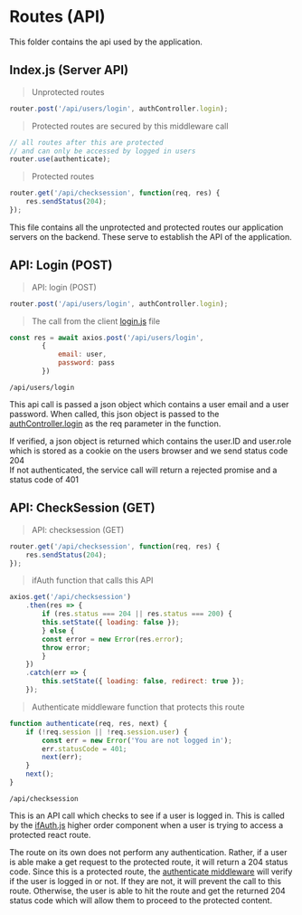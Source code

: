 # Routes (API)

This folder contains the api used by the application.

## Index.js (Server API)

> Unprotected routes

```javascript
router.post('/api/users/login', authController.login);
```

> Protected routes are secured by this middleware call

```javascript
// all routes after this are protected
// and can only be accessed by logged in users
router.use(authenticate);
```

> Protected routes

```javascript
router.get('/api/checksession', function(req, res) {
    res.sendStatus(204);
});
```

This file contains all the unprotected and protected routes our application servers on the backend. These serve to establish the API of the application.

## API: Login (POST)

> API: login (POST)

```javascript
router.post('/api/users/login', authController.login);
```

> The call from the client [login.js](#login-js) file

```javascript
const res = await axios.post('/api/users/login', 
        {
            email: user, 
            password: pass
        })
```

<code>/api/users/login</code>

This api call is passed a json object which contains a user email and a user password. When called, this json object is passed to the [authController.login](#auth-js-controller) as the req parameter in the function.

<aside class="success">If verified, a json object is returned which contains the user.ID and user.role which is stored as a cookie on the users browser and we send status code 204</aside>

<aside class="warning">If not authenticated, the service call will return a rejected promise and a status code of 401</aside>

## API: CheckSession (GET)

> API: checksession (GET)

```javascript
router.get('/api/checksession', function(req, res) {
    res.sendStatus(204);
});
```

> ifAuth function that calls this API

```javascript
axios.get('/api/checksession')
    .then(res => {
        if (res.status === 204 || res.status === 200) {
        this.setState({ loading: false });
        } else {
        const error = new Error(res.error);
        throw error;
        }
    })
    .catch(err => {
        this.setState({ loading: false, redirect: true });
    });
```

> Authenticate middleware function that protects this route

```javascript
function authenticate(req, res, next) {
    if (!req.session || !req.session.user) {
        const err = new Error('You are not logged in');
        err.statusCode = 401;
        next(err);
    }
    next();
}
```

<code>/api/checksession</code>

This is an API call which checks to see if a user is logged in. This is called by the [ifAuth.js](#ifauth-js) higher order component when a user is trying to access a protected react route.

The route on its own does not perform any authentication. Rather, if a user is able make a get request to the protected route, it will return a 204 status code. Since this is a protected route, the [authenticate middleware](#authenticate-js) will verify if the user is logged in or not. If they are not, it will prevent the call to this route. Otherwise, the user is able to hit the route and get the returned 204 status code which will allow them to proceed to the protected content.